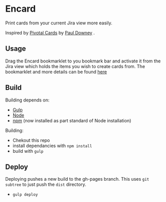 # Encard

Print cards from your current Jira view more easily.

Inspired by [Pivotal Cards](http://psd.github.io/pivotal-cards/) by [Paul Downey](http://whatfettle.com) .

## Usage

Drag the Encard bookmarklet to you bookmark bar and activate it from the Jira view which holds the items you wish to create cards from.  The bookmarklet and more details can be found [here](https://philhawksworth.github.io/encard)


## Build

Building depends on:

- [Gulp](http://gulpjs.com)
- [Node](http://nodejs.org)
- [npm](http://npmjs.org) (now installed as part standard of Node installation)

Building:

- Chekout this repo 
- install dependancies with `npm install`
- build with `gulp`


## Deploy

Deploying pushes a new build to the gh-pages branch. This uses `git subtree` to just push the `dist` directory.

- `gulp deploy`